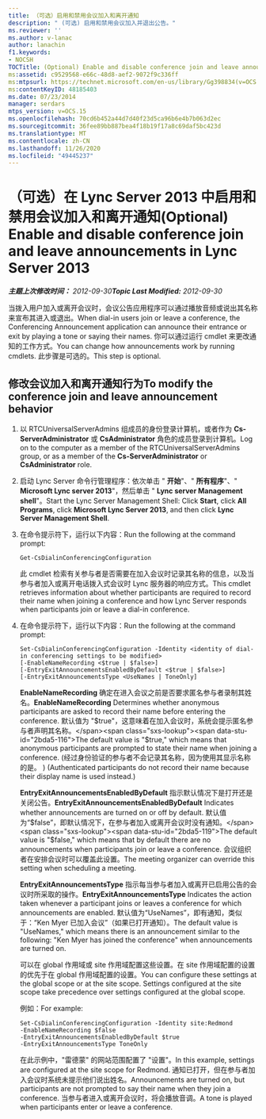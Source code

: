 ```yaml
---
title: （可选）启用和禁用会议加入和离开通知
description: " (可选) 启用和禁用会议加入并退出公告。"
ms.reviewer: ''
ms.author: v-lanac
author: lanachin
f1.keywords:
- NOCSH
TOCTitle: (Optional) Enable and disable conference join and leave announcements
ms:assetid: c9529568-e66c-48d8-aef2-9072f9c336ff
ms:mtpsurl: https://technet.microsoft.com/en-us/library/Gg398834(v=OCS.15)
ms:contentKeyID: 48185403
ms.date: 07/23/2014
manager: serdars
mtps_version: v=OCS.15
ms.openlocfilehash: 70cd6b452a44d7d40f23d5ca96b6e4b7b063d2ec
ms.sourcegitcommit: 36fee89bb887bea4f18b19f17a8c69daf5bc423d
ms.translationtype: MT
ms.contentlocale: zh-CN
ms.lasthandoff: 11/26/2020
ms.locfileid: "49445237"
---
```

# <a name="optional-enable-and-disable-conference-join-and-leave-announcements-in-lync-server-2013"></a><span data-ttu-id="2bda5-103">（可选）在 Lync Server 2013 中启用和禁用会议加入和离开通知</span><span class="sxs-lookup"><span data-stu-id="2bda5-103">(Optional) Enable and disable conference join and leave announcements in Lync Server 2013</span></span>

<div data-xmlns="http://www.w3.org/1999/xhtml">

<div class="topic" data-xmlns="http://www.w3.org/1999/xhtml" data-msxsl="urn:schemas-microsoft-com:xslt" data-cs="https://msdn.microsoft.com/">

<div data-asp="https://msdn2.microsoft.com/asp">



</div>

<div id="mainSection">

<div id="mainBody"><span data-ttu-id="2bda5-104">

<span> </span></span><span class="sxs-lookup"><span data-stu-id="2bda5-104">

<span> </span></span></span>

<span data-ttu-id="2bda5-105">_**主题上次修改时间：** 2012-09-30_</span><span class="sxs-lookup"><span data-stu-id="2bda5-105">_**Topic Last Modified:** 2012-09-30_</span></span>

<span data-ttu-id="2bda5-106">当拨入用户加入或离开会议时，会议公告应用程序可以通过播放音频或说出其名称来宣布其进入或退出。</span><span class="sxs-lookup"><span data-stu-id="2bda5-106">When dial-in users join or leave a conference, the Conferencing Announcement application can announce their entrance or exit by playing a tone or saying their names.</span></span> <span data-ttu-id="2bda5-107">你可以通过运行 cmdlet 来更改通知的工作方式。</span><span class="sxs-lookup"><span data-stu-id="2bda5-107">You can change how announcements work by running cmdlets.</span></span> <span data-ttu-id="2bda5-108">此步骤是可选的。</span><span class="sxs-lookup"><span data-stu-id="2bda5-108">This step is optional.</span></span>

<div>

## <a name="to-modify-the-conference-join-and-leave-announcement-behavior"></a><span data-ttu-id="2bda5-109">修改会议加入和离开通知行为</span><span class="sxs-lookup"><span data-stu-id="2bda5-109">To modify the conference join and leave announcement behavior</span></span>

1.  <span data-ttu-id="2bda5-110">以 RTCUniversalServerAdmins 组成员的身份登录计算机，或者作为 **Cs-ServerAdministrator** 或 **CsAdministrator** 角色的成员登录到计算机。</span><span class="sxs-lookup"><span data-stu-id="2bda5-110">Log on to the computer as a member of the RTCUniversalServerAdmins group, or as a member of the **Cs-ServerAdministrator** or **CsAdministrator** role.</span></span>

2.  <span data-ttu-id="2bda5-111">启动 Lync Server 命令行管理程序：依次单击 " **开始**"、" **所有程序**"、" **Microsoft Lync server 2013**"，然后单击 " **Lync server Management shell**"。</span><span class="sxs-lookup"><span data-stu-id="2bda5-111">Start the Lync Server Management Shell: Click **Start**, click **All Programs**, click **Microsoft Lync Server 2013**, and then click **Lync Server Management Shell**.</span></span>

3.  <span data-ttu-id="2bda5-112">在命令提示符下，运行以下内容：</span><span class="sxs-lookup"><span data-stu-id="2bda5-112">Run the following at the command prompt:</span></span>
    
        Get-CsDialinConferencingConfiguration
    
    <span data-ttu-id="2bda5-113">此 cmdlet 检索有关参与者是否需要在加入会议时记录其名称的信息，以及当参与者加入或离开电话拨入式会议时 Lync 服务器的响应方式。</span><span class="sxs-lookup"><span data-stu-id="2bda5-113">This cmdlet retrieves information about whether participants are required to record their name when joining a conference and how Lync Server responds when participants join or leave a dial-in conference.</span></span>

4.  <span data-ttu-id="2bda5-114">在命令提示符下，运行以下内容：</span><span class="sxs-lookup"><span data-stu-id="2bda5-114">Run the following at the command prompt:</span></span>
    
        Set-CsDialinConferencingConfiguration -Identity <identity of dial-in conferencing settings to be modified>
        [-EnableNameRecording <$true | $false>]
        [-EntryExitAnnouncementsEnabledByDefault <$true | $false>]
        [-EntryExitAnnouncementsType <UseNames | ToneOnly]
    
    <span data-ttu-id="2bda5-115">**EnableNameRecording**   确定在进入会议之前是否要求匿名参与者录制其姓名。</span><span class="sxs-lookup"><span data-stu-id="2bda5-115">**EnableNameRecording**   Determines whether anonymous participants are asked to record their name before entering the conference.</span></span> <span data-ttu-id="2bda5-116">默认值为 "$true"，这意味着在加入会议时，系统会提示匿名参与者声明其名称。</span><span class="sxs-lookup"><span data-stu-id="2bda5-116">The default value is "$true," which means that anonymous participants are prompted to state their name when joining a conference.</span></span> <span data-ttu-id="2bda5-117"> (经过身份验证的参与者不会记录其名称，因为使用其显示名称的是。 ) </span><span class="sxs-lookup"><span data-stu-id="2bda5-117">(Authenticated participants do not record their name because their display name is used instead.)</span></span>
    
    <span data-ttu-id="2bda5-118">**EntryExitAnnouncementsEnabledByDefault**   指示默认情况下是打开还是关闭公告。</span><span class="sxs-lookup"><span data-stu-id="2bda5-118">**EntryExitAnnouncementsEnabledByDefault**   Indicates whether announcements are turned on or off by default.</span></span> <span data-ttu-id="2bda5-119">默认值为“$false”，即默认情况下，在参与者加入或离开会议时没有通知。</span><span class="sxs-lookup"><span data-stu-id="2bda5-119">The default value is "$false," which means that by default there are no announcements when participants join or leave a conference.</span></span> <span data-ttu-id="2bda5-120">会议组织者在安排会议时可以覆盖此设置。</span><span class="sxs-lookup"><span data-stu-id="2bda5-120">The meeting organizer can override this setting when scheduling a meeting.</span></span>
    
    <span data-ttu-id="2bda5-121">**EntryExitAnnouncementsType**   指示每当参与者加入或离开已启用公告的会议时所采取的操作。</span><span class="sxs-lookup"><span data-stu-id="2bda5-121">**EntryExitAnnouncementsType**   Indicates the action taken whenever a participant joins or leaves a conference for which announcements are enabled.</span></span> <span data-ttu-id="2bda5-122">默认值为“UseNames”，即有通知，类似于：“Ken Myer 已加入会议”（如果已打开通知）。</span><span class="sxs-lookup"><span data-stu-id="2bda5-122">The default value is "UseNames," which means there is an announcement similar to the following: "Ken Myer has joined the conference" when announcements are turned on.</span></span>
    
    <span data-ttu-id="2bda5-p105">可以在 global 作用域或 site 作用域配置这些设置。在 site 作用域配置的设置的优先于在 global 作用域配置的设置。</span><span class="sxs-lookup"><span data-stu-id="2bda5-p105">You can configure these settings at the global scope or at the site scope. Settings configured at the site scope take precedence over settings configured at the global scope.</span></span>
    
    <span data-ttu-id="2bda5-125">例如：</span><span class="sxs-lookup"><span data-stu-id="2bda5-125">For example:</span></span>
    
        Set-CsDialinConferencingConfiguration -Identity site:Redmond
        -EnableNameRecording $false
        -EntryExitAnnouncementsEnabledByDefault $true
        -EntryExitAnnouncementsType ToneOnly
    
    <span data-ttu-id="2bda5-126">在此示例中，"雷德蒙" 的网站范围配置了 "设置"。</span><span class="sxs-lookup"><span data-stu-id="2bda5-126">In this example, settings are configured at the site scope for Redmond.</span></span> <span data-ttu-id="2bda5-127">通知已打开，但在参与者加入会议时系统未提示他们说出姓名。</span><span class="sxs-lookup"><span data-stu-id="2bda5-127">Announcements are turned on, but participants are not prompted to say their name when they join a conference.</span></span> <span data-ttu-id="2bda5-128">当参与者进入或离开会议时，将会播放音调。</span><span class="sxs-lookup"><span data-stu-id="2bda5-128">A tone is played when participants enter or leave a conference.</span></span>

<span data-ttu-id="2bda5-129"></div>

</div>

<span> </span>

</div>

</div>

</span><span class="sxs-lookup"><span data-stu-id="2bda5-129"></div>

</div>

<span> </span>

</div>

</div>

</span></span></div>

